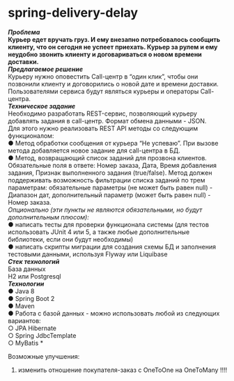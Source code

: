 # spring-delivery-delay
***Проблема***<br>
**Курьер едет вручать груз. И ему внезапно потребовалось сообщить клиенту, что он сегодня не успеет приехать. 
Курьер за рулем и ему неудобно звонить клиенту и договариваться о новом времени доставки.** <br>
***Предлагаемое решение*** <br>
Курьеру нужно оповестить Call-центр в “один клик”, чтобы они позвонили клиенту и договорились о новой дате и времени доставки. 
Пользователями сервиса будут являться курьеры и операторы Call-центра. <br>
***Техническое задание***<br>
Необходимо разработать REST-сервис, позволяющий курьеру добавлять задания в call-центр. Формат обмена данными - JSON. <br>
Для этого нужно реализовать REST API методы со следующим функционалом: <br>
● Метод обработки сообщения от курьера “Не успеваю”. При вызове метода добавляется новое задание для call-центра в БД. <br>
● Метод, возвращающий список заданий для прозвона клиентов. 
Обязательные поля в ответе: ​Номер заказа​, ​Дата, Время добавления задания, Признак выполненного задания (true/false)​. 
Метод должен поддерживать возможность фильтрации списка заданий по трем параметрам: обязательные параметры (не может быть равен null) - Диапазон дат​, 
дополнительный параметр (может быть равен null) - ​Номер заказа​. <br>
*Опционально (эти пункты не являются обязательными, но будут дополнительным плюсом):* <br>
● написать тесты для проверки функционала системы (для тестов использовать JUnit 4 или 5, а также любые дополнительные библиотеки, если они будут необходимы) <br>
● написать скрипты миграции для создания схемы БД и заполнения тестовыми данными, используя Flyway или Liquibase <br>
***Стек технологий*** <br>
База данных <br>
H2 или Postgresql <br>
***Технологии*** <br>
● Java 8 <br>
● Spring Boot 2 <br>
● Maven <br>
● Работа с базой данных - можно использовать любой из следующих вариантов: <br>
○ JPA Hibernate <br>
○ Spring JdbcTemplate <br>
○ MyBatis *<br>

Возможные улучшения: <br>
1) изменить отношение покупателя-заказ с OneToOne на OneToMany !!!!
